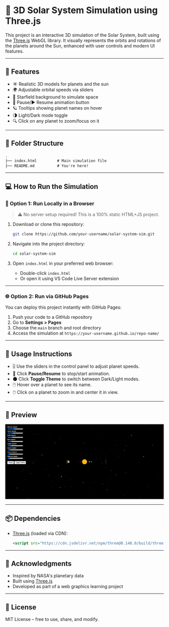 # 🌌 3D Solar System Simulation using Three.js

This project is an interactive 3D simulation of the Solar System, built using the [Three.js](https://threejs.org/) WebGL library. It visually represents the orbits and rotations of the planets around the Sun, enhanced with user controls and modern UI features.

---

## 🚀 Features

- ☀️ Realistic 3D models for planets and the sun  
- 🌍 Adjustable orbital speeds via sliders  
- 🌟 Starfield background to simulate space  
- 🛑 Pause/▶️ Resume animation button  
- 🪐 Tooltips showing planet names on hover  
- 🌗 Light/Dark mode toggle  
- 🔍 Click on any planet to zoom/focus on it  

---

## 📂 Folder Structure

```
.
├── index.html         # Main simulation file
├── README.md          # You're here!
```

---

## 💻 How to Run the Simulation

### 🔧 Option 1: Run Locally in a Browser

> ⚠️ No server setup required! This is a 100% static HTML+JS project.

1. Download or clone this repository:
   ```bash
   git clone https://github.com/your-username/solar-system-sim.git
   ```

2. Navigate into the project directory:
   ```bash
   cd solar-system-sim
   ```

3. Open `index.html` in your preferred web browser:
   - Double-click `index.html`
   - Or open it using VS Code Live Server extension

---

### 🌐 Option 2: Run via GitHub Pages

You can deploy this project instantly with GitHub Pages:

1. Push your code to a GitHub repository
2. Go to **Settings > Pages**
3. Choose the `main` branch and root directory
4. Access the simulation at `https://your-username.github.io/repo-name/`

---

## 🧪 Usage Instructions

- 🎚 Use the sliders in the control panel to adjust planet speeds.
- 🔁 Click **Pause/Resume** to stop/start animation.
- 🌑 Click **Toggle Theme** to switch between Dark/Light modes.
- 🖱️ Hover over a planet to see its name.
- 🖱️ Click on a planet to zoom in and center it in view.

---

## 📸 Preview

![Solar System Screenshot](./assets/Solar_Sytem.png)

---

## 📦 Dependencies

- [Three.js](https://cdnjs.com/libraries/three.js) (loaded via CDN):
  ```html
  <script src="https://cdn.jsdelivr.net/npm/three@0.148.0/build/three.min.js"></script>
  ```

---

## 🙌 Acknowledgments

- Inspired by NASA's planetary data
- Built using [Three.js](https://threejs.org/)
- Developed as part of a web graphics learning project

---

## 📄 License

MIT License – free to use, share, and modify.
